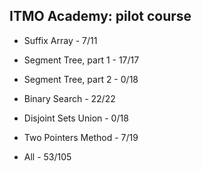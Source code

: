 ## ITMO Academy: pilot course

- Suffix Array - 7/11

- Segment Tree, part 1 - 17/17

- Segment Tree, part 2 - 0/18

- Binary Search - 22/22

- Disjoint Sets Union - 0/18

- Two Pointers Method - 7/19

- All - 53/105